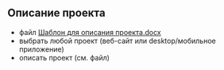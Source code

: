 ## Описание проекта
- файл [Шаблон для описания проекта.docx](https://github.com/the-hwk/GSTU-software-testing/blob/main/L1/%D0%A8%D0%B0%D0%B1%D0%BB%D0%BE%D0%BD%20%D0%B4%D0%BB%D1%8F%20%D0%BE%D0%BF%D0%B8%D1%81%D0%B0%D0%BD%D0%B8%D1%8F%20%D0%BF%D1%80%D0%BE%D0%B5%D0%BA%D1%82%D0%B0.docx)
- выбрать любой проект (веб-сайт или desktop/мобильное приложение)
- описать проект (см. файл)
